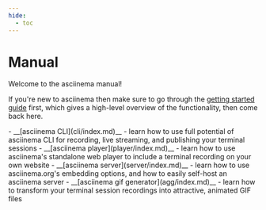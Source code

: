 ```yaml
---
hide:
  - toc
---
```


# Manual

Welcome to the asciinema manual!

If you're new to asciinema then make sure to go through the [getting started
guide](../getting-started.md) first, which gives a high-level overview of the
functionality, then come back here.

<div class="grid cards" markdown>
- __[asciinema CLI](cli/index.md)__ - learn how to use full potential of asciinema CLI for recording, live streaming, and publishing your terminal sessions
- __[asciinema player](player/index.md)__ - learn how to use asciinema's standalone web player to include a terminal recording on your own website
- __[asciinema server](server/index.md)__ - learn how to use asciinema.org's embedding options, and how to easily self-host an asciinema server
- __[asciinema gif generator](agg/index.md)__ - learn how to transform your terminal session recordings into attractive, animated GIF files
</div>
